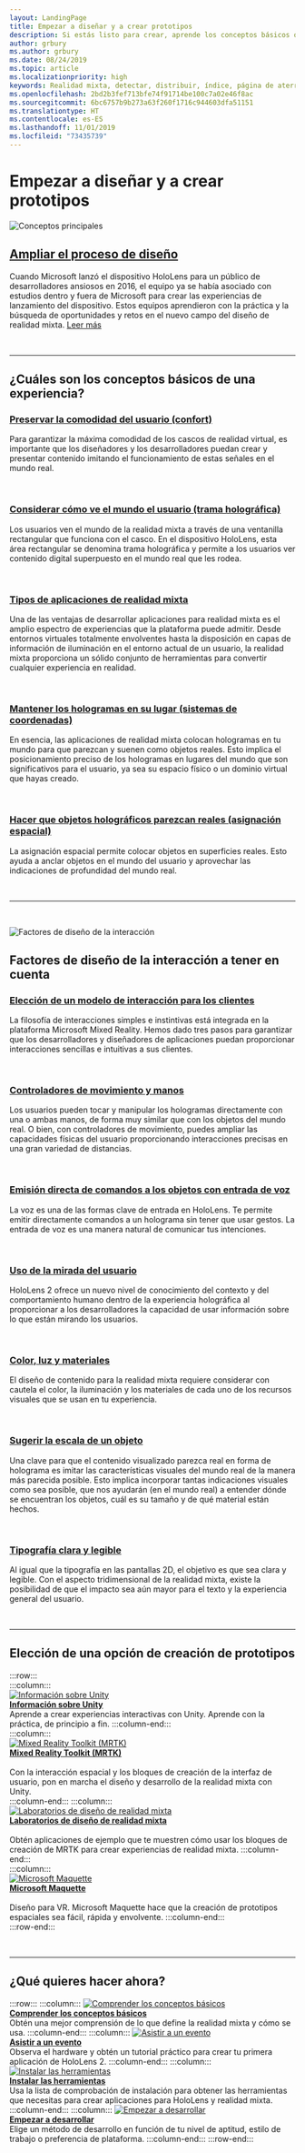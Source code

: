 ```yaml
---
layout: LandingPage
title: Empezar a diseñar y a crear prototipos
description: Si estás listo para crear, aprende los conceptos básicos que necesitas para empezar a diseñar y a crear prototipos.
author: grbury
ms.author: grbury
ms.date: 08/24/2019
ms.topic: article
ms.localizationpriority: high
keywords: Realidad mixta, detectar, distribuir, índice, página de aterrizaje, diseño, desarrollo, tutoriales, aplicaciones de ejemplo, aspectos básicos, casos prácticos, recursos, procedimientos de HoloLens, proyectos de código abierto, conceptos principales, interacción
ms.openlocfilehash: 2bd2b3fef713bfe74f91714be100c7a02e46f8ac
ms.sourcegitcommit: 6bc6757b9b273a63f260f1716c944603dfa51151
ms.translationtype: HT
ms.contentlocale: es-ES
ms.lasthandoff: 11/01/2019
ms.locfileid: "73435739"
---
```

# <a name="start-designing-and-prototyping"></a>Empezar a diseñar y a crear prototipos


![Conceptos principales](images/text_in_unity_viewingangle.jpg)

## <a name="expand-your-design-processcase-study-expanding-the-design-process-for-mixed-realitymd"></a>[Ampliar el proceso de diseño](case-study-expanding-the-design-process-for-mixed-reality.md)

Cuando Microsoft lanzó el dispositivo HoloLens para un público de desarrolladores ansiosos en 2016, el equipo ya se había asociado con estudios dentro y fuera de Microsoft para crear las experiencias de lanzamiento del dispositivo. Estos equipos aprendieron con la práctica y la búsqueda de oportunidades y retos en el nuevo campo del diseño de realidad mixta. [Leer más](case-study-expanding-the-design-process-for-mixed-reality.md)

<br>

---

## <a name="what-are-the-core-concepts-of-an-experience"></a>¿Cuáles son los conceptos básicos de una experiencia?

### <a name="keep-the-user-comfortable---comfortcomfortmd"></a>[Preservar la comodidad del usuario (confort)](comfort.md)
Para garantizar la máxima comodidad de los cascos de realidad virtual, es importante que los diseñadores y los desarrolladores puedan crear y presentar contenido imitando el funcionamiento de estas señales en el mundo real.

<br>

### <a name="consider-how-the-user-sees-the-world---holographic-frameholographic-framemd"></a>[Considerar cómo ve el mundo el usuario (trama holográfica)](holographic-frame.md)
Los usuarios ven el mundo de la realidad mixta a través de una ventanilla rectangular que funciona con el casco. En el dispositivo HoloLens, esta área rectangular se denomina trama holográfica y permite a los usuarios ver contenido digital superpuesto en el mundo real que les rodea.

<br>

### <a name="types-of-mixed-reality-appstypes-of-mixed-reality-appsmd"></a>[Tipos de aplicaciones de realidad mixta](types-of-mixed-reality-apps.md)
Una de las ventajas de desarrollar aplicaciones para realidad mixta es el amplio espectro de experiencias que la plataforma puede admitir. Desde entornos virtuales totalmente envolventes hasta la disposición en capas de información de iluminación en el entorno actual de un usuario, la realidad mixta proporciona un sólido conjunto de herramientas para convertir cualquier experiencia en realidad.

<br>

### <a name="keeping-holograms-in-place---coordinate-systemscoordinate-systemsmd"></a>[Mantener los hologramas en su lugar (sistemas de coordenadas)](coordinate-systems.md)
En esencia, las aplicaciones de realidad mixta colocan hologramas en tu mundo para que parezcan y suenen como objetos reales. Esto implica el posicionamiento preciso de los hologramas en lugares del mundo que son significativos para el usuario, ya sea su espacio físico o un dominio virtual que hayas creado.

<br>

### <a name="making-holographic-objects-feel-real---spatial-mappingspatial-mappingmd"></a>[Hacer que objetos holográficos parezcan reales (asignación espacial)](spatial-mapping.md)
La asignación espacial permite colocar objetos en superficies reales. Esto ayuda a anclar objetos en el mundo del usuario y aprovechar las indicaciones de profundidad del mundo real.

<br>


---

<br>

![Factores de diseño de la interacción](images/MRTK_BoundingBox_Main.png)

## <a name="interaction-design-factors-to-consider"></a>Factores de diseño de la interacción a tener en cuenta


### <a name="choose-an-interaction-model-for-your-customerinteraction-fundamentalsmd"></a>[Elección de un modelo de interacción para los clientes](interaction-fundamentals.md)
La filosofía de interacciones simples e instintivas está integrada en la plataforma Microsoft Mixed Reality. Hemos dado tres pasos para garantizar que los desarrolladores y diseñadores de aplicaciones puedan proporcionar interacciones sencillas e intuitivas a sus clientes.

<br>

### <a name="hands-and-motion-controllershands-and-toolsmd"></a>[Controladores de movimiento y manos](hands-and-tools.md)
Los usuarios pueden tocar y manipular los hologramas directamente con una o ambas manos, de forma muy similar que con los objetos del mundo real. O bien, con controladores de movimiento, puedes ampliar las capacidades físicas del usuario proporcionando interacciones precisas en una gran variedad de distancias.

<br>

### <a name="directly-commanding-objects-with-voice-inputvoice-inputmd"></a>[Emisión directa de comandos a los objetos con entrada de voz](voice-input.md)
La voz es una de las formas clave de entrada en HoloLens. Te permite emitir directamente comandos a un holograma sin tener que usar gestos. La entrada de voz es una manera natural de comunicar tus intenciones.

<br>

### <a name="leveraging-the-users-eye-gazeeye-trackingmd"></a>[Uso de la mirada del usuario](eye-tracking.md)
HoloLens 2 ofrece un nuevo nivel de conocimiento del contexto y del comportamiento humano dentro de la experiencia holográfica al proporcionar a los desarrolladores la capacidad de usar información sobre lo que están mirando los usuarios.

<br>

### <a name="color-light-and-materialscolor-light-and-materialsmd"></a>[Color, luz y materiales](color,-light-and-materials.md)
El diseño de contenido para la realidad mixta requiere considerar con cautela el color, la iluminación y los materiales de cada uno de los recursos visuales que se usan en tu experiencia.

<br>

### <a name="suggesting-the-scale-of-an-objectscalemd"></a>[Sugerir la escala de un objeto](scale.md)
Una clave para que el contenido visualizado parezca real en forma de holograma es imitar las características visuales del mundo real de la manera más parecida posible. Esto implica incorporar tantas indicaciones visuales como sea posible, que nos ayudarán (en el mundo real) a entender dónde se encuentran los objetos, cuál es su tamaño y de qué material están hechos.

<br>

### <a name="clear-and-readable-typographytypographymd"></a>[Tipografía clara y legible](typography.md)
Al igual que la tipografía en las pantallas 2D, el objetivo es que sea clara y legible. Con el aspecto tridimensional de la realidad mixta, existe la posibilidad de que el impacto sea aún mayor para el texto y la experiencia general del usuario.

<br>


---

## <a name="choose-a-prototyping-option"></a>Elección de una opción de creación de prototipos  

:::row:::   
    :::column:::    
       [![Información sobre Unity](images/unity_logo.png)](https://learn.unity.com/)<br>
        **[Información sobre Unity](https://learn.unity.com/)**<br>
        Aprende a crear experiencias interactivas con Unity. Aprende con la práctica, de principio a fin.
    :::column-end:::    
    :::column:::    
        [![Mixed Reality Toolkit (MRTK)](images/MRTK-small_logo.png)](https://github.com/Microsoft/MixedRealityToolkit-Unity)<br>
        **[Mixed Reality Toolkit (MRTK)](https://github.com/Microsoft/MixedRealityToolkit-Unity)**<br>  
        Con la interacción espacial y los bloques de creación de la interfaz de usuario, pon en marcha el diseño y desarrollo de la realidad mixta con Unity.   
    :::column-end:::
    :::column:::    
        [![Laboratorios de diseño de realidad mixta](images/MRDL_logo.png)](https://github.com/Microsoft/MRDL_Unity_PeriodicTable)<br>
        **[Laboratorios de diseño de realidad mixta](https://github.com/Microsoft/MRDL_Unity_PeriodicTable)**<br>  
        Obtén aplicaciones de ejemplo que te muestren cómo usar los bloques de creación de MRTK para crear experiencias de realidad mixta.
    :::column-end:::        
    :::column:::    
        [![Microsoft Maquette](images/Maquette_logo.png)](https://www.maquette.ms/)<br>
        **[Microsoft Maquette](https://www.maquette.ms/)**<br>  
        Diseño para VR. Microsoft Maquette hace que la creación de prototipos espaciales sea fácil, rápida y envolvente. 
    :::column-end:::    
:::row-end:::

<br>

---



## <a name="what-would-you-like-to-do-next"></a>¿Qué quieres hacer ahora?

:::row:::
    :::column:::
       [![Comprender los conceptos básicos](images/icon-lightbulb.jpg)](index.md#understand-the-basics)<br>
        **[Comprender los conceptos básicos](index.md#understand-the-basics)**<br>
        Obtén una mejor comprensión de lo que define la realidad mixta y cómo se usa.
    :::column-end:::
    :::column:::
        [![Asistir a un evento](images/icon-calendar.jpg)](sf-academy-events.md)<br>
         **[Asistir a un evento](sf-academy-events.md)**<br>
        Observa el hardware y obtén un tutorial práctico para crear tu primera aplicación de HoloLens 2.
    :::column-end:::
    :::column:::
        [![Instalar las herramientas](images/icon-design.jpg)](install-the-tools.md)<br>
         **[Instalar las herramientas](install-the-tools.md)**<br>
        Usa la lista de comprobación de instalación para obtener las herramientas que necesitas para crear aplicaciones para HoloLens y realidad mixta.
    :::column-end:::
    :::column:::
        [![Empezar a desarrollar](images/icon-developer.jpg)](development.md)<br>
        **[Empezar a desarrollar](development.md)**<br>
        Elige un método de desarrollo en función de tu nivel de aptitud, estilo de trabajo o preferencia de plataforma.
    :::column-end:::
:::row-end:::


<br>

<br>


